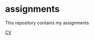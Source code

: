 # assignments

This  repository contains my assignments 

[CV](https://github.com/Guusz/assignments/blob/master/CV)
